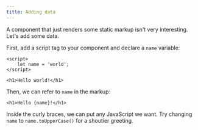 ```yaml
---
title: Adding data
---
```


A component that just renders some static markup isn't very interesting. Let's add some data.

First, add a script tag to your component and declare a `name` variable:

```svelte
<script>
	let name = 'world';
</script>

<h1>Hello world!</h1>
```

Then, we can refer to `name` in the markup:

```svelte
<h1>Hello {name}!</h1>
```

Inside the curly braces, we can put any JavaScript we want. Try changing `name` to `name.toUpperCase()` for a shoutier greeting.
